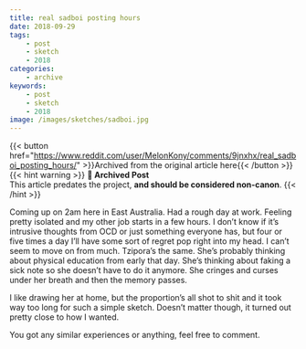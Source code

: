 ```yaml
---
title: real sadboi posting hours
date: 2018-09-29
tags:
    - post
    - sketch
    - 2018
categories:
    - archive
keywords:
    - post
    - sketch
    - 2018
image: /images/sketches/sadboi.jpg
---
```

{{< button href="https://www.reddit.com/user/MelonKony/comments/9jnxhx/real_sadboi_posting_hours/" >}}Archived from the original article here{{< /button >}}
{{< hint warning >}}
**🌸 Archived Post**  
This article predates the project, **and should be considered non-canon**.
{{< /hint >}}

Coming up on 2am here in East Australia. Had a rough day at work. Feeling pretty isolated and my other job starts in a few hours. I don’t know if it’s intrusive thoughts from OCD or just something everyone has, but four or five times a day I’ll have some sort of regret pop right into my head. I can’t seem to move on from much. Tzipora’s the same. She’s probably thinking about physical education from early that day. She’s thinking about faking a sick note so she doesn’t have to do it anymore. She cringes and curses under her breath and then the memory passes.

I like drawing her at home, but the proportion’s all shot to shit and it took way too long for such a simple sketch. Doesn’t matter though, it turned out pretty close to how I wanted.

You got any similar experiences or anything, feel free to comment.
